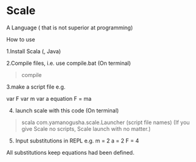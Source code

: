# Scale
A Language ( that is not superior at programming)

How to use

1.Install Scala (, Java)

2.Compile files, i.e. use compile.bat
(On terminal)
> compile

3.make a script file
e.g.

var F
var m
var a
equation F = ma

4. launch scale with this code
(On terminal)
> scala com.yamanogusha.scale.Launcher (script file names)
(If you give Scale no scripts, Scale launch with no matter.)

5. Input substitutions in REPL
e.g.
m = 2
a = 2
F = 4

All substitutions keep equations had been defined.
